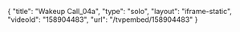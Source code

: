 {
    "title": "Wakeup Call_04a",
    "type": "solo",
    "layout": "iframe-static",
    "videoId": "158904483",
    "url": "\/tvpembed\/158904483"
}
